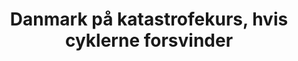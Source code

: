 ---
title: "Danmark på katastrofekurs, hvis cyklerne forsvinder"
article_url : "https://www.altinget.dk/artikel/bondam-danmark-paa-katastrofekurs-hvis-cyklerne-forsvinder"
draft: false
image: "images/article/29884.jpg"
publisher : "Altinget"

---